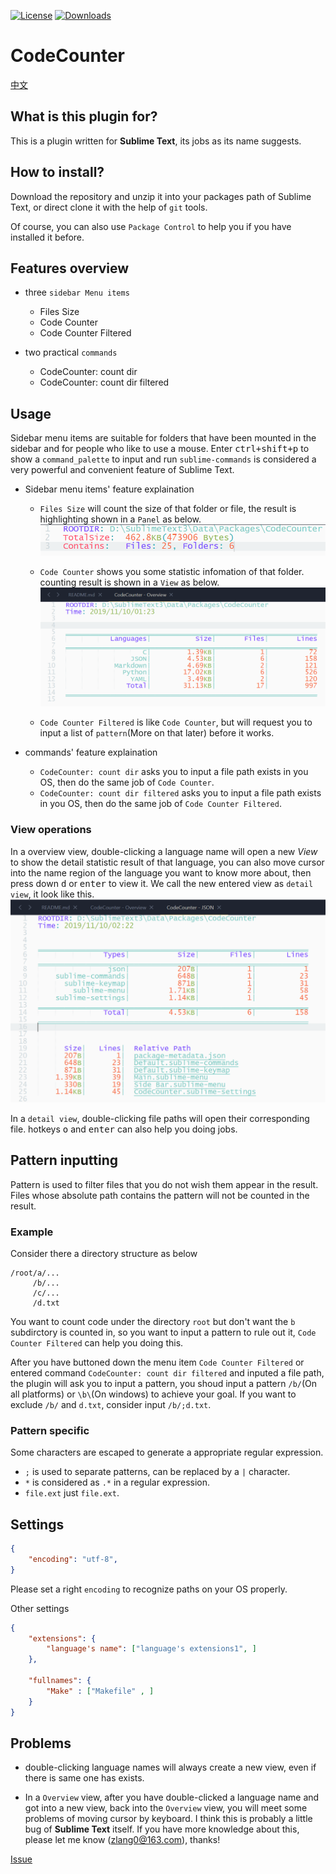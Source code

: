 [![License][license-image]](/LICENSE)
[![Downloads][packagecontrol-image]][packagecontrol-link]

# CodeCounter
[中文](Chinese.md)


## What is this plugin for?

This is a plugin written for **Sublime Text**, its jobs as its name suggests.


## How to install?
Download the repository and unzip it into your packages path of Sublime Text, or direct clone it with the help of `git` tools.

Of course, you can also use `Package Control` to help you if you have installed it before.


## Features overview
- three `sidebar Menu items`
    * Files Size
    * Code Counter
    * Code Counter Filtered

- two practical `commands`
    * CodeCounter: count dir
    * CodeCounter: count dir filtered


## Usage
Sidebar menu items are suitable for folders that have been mounted in the sidebar and for people who like to use a mouse.
Enter <kbd>ctrl+shift+p</kbd> to show a `command_palette` to input and run `sublime-commands` is considered a very powerful and convenient feature of Sublime Text.

- Sidebar menu items' feature explaination
    * `Files Size` will count the size of that folder or file, the result is highlighting shown in a `Panel` as below.
      ![Files size](image/files_size.png)

    * `Code Counter` shows you some statistic infomation of that folder. counting result is shown in a `View` as below.
      ![Overview](image/overview.png)

    * `Code Counter Filtered` is like `Code Counter`, but will request you to input a list of `pattern`(More on that later) before it works.

- commands' feature explaination
    * `CodeCounter: count dir` asks you to input a file path exists in you OS, then do the same job of `Code Counter`.
    * `CodeCounter: count dir filtered` asks you to input a file path exists in you OS, then do the same job of `Code Counter Filtered`.

### View operations
In a overview view, double-clicking a language name will open a new *View* to show the detail statistic result of that language, you can also move cursor into the name region of the language you want to know more about, then press down <kbd>d</kbd> or <kbd>enter</kbd> to view it. We call the new entered view as `detail view`, it look like this.
![Detail](image/detail.png)

In a `detail view`, double-clicking file paths will open their corresponding file. hotkeys <kbd>o</kbd> and <kbd>enter</kbd> can also help you doing jobs.


## Pattern inputting
Pattern is used to filter files that you do not wish them appear in the result.
Files whose absolute path contains the pattern will not be counted in the result.

### Example
Consider there a directory structure as below
```
/root/a/...
     /b/...
     /c/...
     /d.txt
```
You want to count code under the directory `root` but don't want the `b` subdirctory is counted in, so you want to input a pattern to rule out it, `Code Counter Filtered` can help you doing this.

After you have buttoned down the menu item `Code Counter Filtered` or entered command `CodeCounter: count dir filtered` and inputed a file path, the plugin will ask you to input a pattern, you shoud input a pattern `/b/`(On all platforms) or `\b\`(On windows) to achieve your goal. If you want to exclude `/b/` and `d.txt`, consider input `/b/;d.txt`.

### Pattern specific
Some characters are escaped to generate a appropriate regular expression.
- `;` is used to separate patterns, can be replaced by a `|` character.
- `*` is considered as `.*` in a regular expression.
- `file.ext` just `file.ext`.


## Settings
```json
{
    "encoding": "utf-8",
}
```
Please set a right `encoding` to recognize paths on your OS properly.

Other settings
```json
{
    "extensions": {
        "language's name": ["language's extensions1", ]
    },

    "fullnames": {
        "Make" : ["Makefile" , ]
    }
}
```


## Problems

- double-clicking language names will always create a new view, even if there is same one has exists.

- In a `Overview` view, after you have double-clicked a language name and got into a new view, back into the `Overview` view, you will meet some problems of moving cursor by keyboard. I think this is probably a little bug of **Sublime Text** itself. If you have more knowledge about this, please let me know (zlang0@163.com), thanks!

[Issue](https://github.com/absop/CodeCounter/issues)


[license-image]: https://img.shields.io/badge/license-MIT-blue.svg
[packagecontrol-image]: https://img.shields.io/packagecontrol/dt/CodeCounter.svg
[packagecontrol-link]: https://packagecontrol.io/packages/CodeCounter
